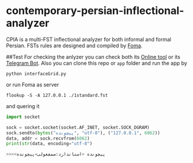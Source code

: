 # contemporary-persian-inflectional-analyzer
CPIA is a multi-FST inflectional analyzer for both informal and formal Persian. FSTs rules are designed and compiled by [Foma](https://fomafst.github.io/).

##Test
For checking the anlyzer you can check both its [Online tool](http://infarsi.herokuapp.com/) or
its [Telegram Bot](https://t.me/infarsi_bot). Also you can clone this repo or `app` folder and run the app by
```batch
python interfaceGrid.py
```
or run Foma as server
```batch
flookup -S -A 127.0.0.1 ./1standard.fst
```
and quering it
```python
import socket

sock = socket.socket(socket.AF_INET, socket.SOCK_DGRAM)
sock.sendto(bytes("پیچونده", "utf-8"), ("127.0.0.1", 6062))
data, addr = sock.recvfrom(6062)
print(str(data, encoding="utf-8")

>>><پیچونده <استاندارد:صمفعولی=پیچونده
```
